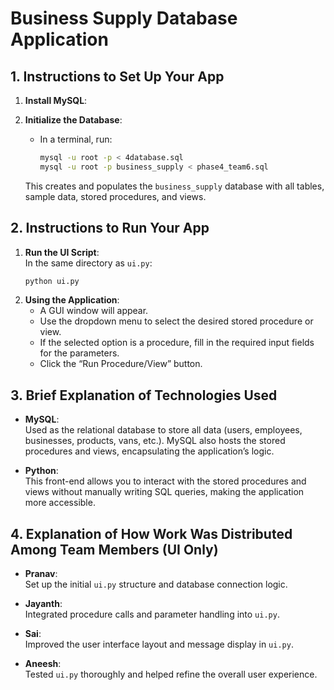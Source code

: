 # Business Supply Database Application

## 1. Instructions to Set Up Your App

1. **Install MySQL**:  

2. **Initialize the Database**:  
   - In a terminal, run:
     ```bash
     mysql -u root -p < 4database.sql
     mysql -u root -p business_supply < phase4_team6.sql
     ```

    This creates and populates the `business_supply` database with all tables, sample data, stored procedures, and views.

## 2. Instructions to Run Your App

1. **Run the UI Script**:  
   In the same directory as `ui.py`:
   ```bash
   python ui.py

2. **Using the Application**:
    - A GUI window will appear.
    - Use the dropdown menu to select the desired stored procedure or view.
    - If the selected option is a procedure, fill in the required input fields for the parameters.
    - Click the “Run Procedure/View” button.

## 3. Brief Explanation of Technologies Used

- **MySQL**:  
  Used as the relational database to store all data (users, employees, businesses, products, vans, etc.). MySQL also hosts the stored procedures and views, encapsulating the application’s logic.

- **Python**:  
  This front-end allows you to interact with the stored procedures and views without manually writing SQL queries, making the application more accessible.

## 4. Explanation of How Work Was Distributed Among Team Members (UI Only)

- **Pranav**:  
  Set up the initial `ui.py` structure and database connection logic.

- **Jayanth**:  
  Integrated procedure calls and parameter handling into `ui.py`.

- **Sai**:  
  Improved the user interface layout and message display in `ui.py`.

- **Aneesh**:  
  Tested `ui.py` thoroughly and helped refine the overall user experience.